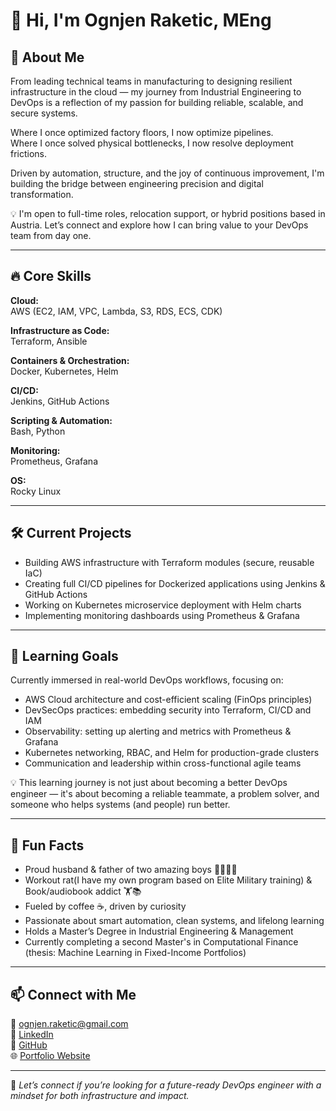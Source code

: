 # 👋 Hi, I'm Ognjen Raketic, MEng

## 🚀 About Me  
From leading technical teams in manufacturing to designing resilient infrastructure in the cloud — my journey from Industrial Engineering to DevOps is a reflection of my passion for building reliable, scalable, and secure systems.

Where I once optimized factory floors, I now optimize pipelines.  
Where I once solved physical bottlenecks, I now resolve deployment frictions.  

Driven by automation, structure, and the joy of continuous improvement, I'm building the bridge between engineering precision and digital transformation.

💡 I'm open to full-time roles, relocation support, or hybrid positions based in Austria. Let’s connect and explore how I can bring value to your DevOps team from day one.


---

## 🔥 Core Skills

**Cloud:**  
AWS (EC2, IAM, VPC, Lambda, S3, RDS, ECS, CDK)

**Infrastructure as Code:**  
Terraform, Ansible

**Containers & Orchestration:**  
Docker, Kubernetes, Helm

**CI/CD:**  
Jenkins, GitHub Actions

**Scripting & Automation:**  
Bash, Python

**Monitoring:**  
Prometheus, Grafana

**OS:**  
Rocky Linux

---

## 🛠️ Current Projects

- Building AWS infrastructure with Terraform modules (secure, reusable IaC)
- Creating full CI/CD pipelines for Dockerized applications using Jenkins & GitHub Actions
- Working on Kubernetes microservice deployment with Helm charts
- Implementing monitoring dashboards using Prometheus & Grafana

---

## 🌱 Learning Goals

Currently immersed in real-world DevOps workflows, focusing on:

- AWS Cloud architecture and cost-efficient scaling (FinOps principles)
- DevSecOps practices: embedding security into Terraform, CI/CD and IAM
- Observability: setting up alerting and metrics with Prometheus & Grafana
- Kubernetes networking, RBAC, and Helm for production-grade clusters
- Communication and leadership within cross-functional agile teams

💡  This learning journey is not just about becoming a better DevOps engineer — it's about becoming a reliable teammate, a problem solver, and someone who helps systems (and people) run better.

---

## 🎯 Fun Facts

- Proud husband & father of two amazing boys 👨‍👩‍👦‍👦  
- Workout rat(I have my own program based on Elite Military training) & Book/audiobook addict 🏋️📚  
- Fueled by coffee ☕, driven by curiosity  
- Passionate about smart automation, clean systems, and lifelong learning  
- Holds a Master’s Degree in Industrial Engineering & Management  
- Currently completing a second Master's in Computational Finance (thesis: Machine Learning in Fixed-Income Portfolios)

---

## 📫 Connect with Me

📧 ognjen.raketic@gmail.com  
🔗 [LinkedIn](https://www.linkedin.com/in/ognjen-raketic/)  
🐙 [GitHub](https://github.com/raketic-ognjen)<br>
🌐 [Portfolio Website](https://forgeopsbyognjen.online)

---

🚀 *Let’s connect if you’re looking for a future-ready DevOps engineer with a mindset for both infrastructure and impact.*
